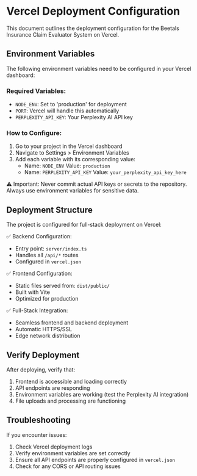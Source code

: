 # Vercel Deployment Configuration

This document outlines the deployment configuration for the Beetals Insurance Claim Evaluator System on Vercel.

## Environment Variables

The following environment variables need to be configured in your Vercel dashboard:

### Required Variables:
- `NODE_ENV`: Set to 'production' for deployment
- `PORT`: Vercel will handle this automatically
- `PERPLEXITY_API_KEY`: Your Perplexity AI API key

### How to Configure:

1. Go to your project in the Vercel dashboard
2. Navigate to Settings > Environment Variables
3. Add each variable with its corresponding value:
   - Name: `NODE_ENV`
     Value: `production`
   - Name: `PERPLEXITY_API_KEY`
     Value: `your_perplexity_api_key_here`

⚠️ Important: Never commit actual API keys or secrets to the repository. Always use environment variables for sensitive data.

## Deployment Structure

The project is configured for full-stack deployment on Vercel:

✅ Backend Configuration:
- Entry point: `server/index.ts`
- Handles all `/api/*` routes
- Configured in `vercel.json`

✅ Frontend Configuration:
- Static files served from: `dist/public/`
- Built with Vite
- Optimized for production

✅ Full-Stack Integration:
- Seamless frontend and backend deployment
- Automatic HTTPS/SSL
- Edge network distribution

## Verify Deployment

After deploying, verify that:
1. Frontend is accessible and loading correctly
2. API endpoints are responding
3. Environment variables are working (test the Perplexity AI integration)
4. File uploads and processing are functioning

## Troubleshooting

If you encounter issues:
1. Check Vercel deployment logs
2. Verify environment variables are set correctly
3. Ensure all API endpoints are properly configured in `vercel.json`
4. Check for any CORS or API routing issues

